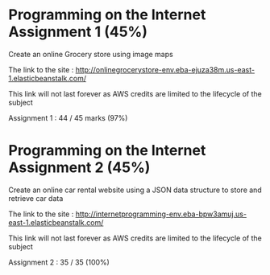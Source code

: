 # Programming on the Internet Assignment 1 (45%)
Create an online Grocery store using image maps

The link to the site : http://onlinegrocerystore-env.eba-ejuza38m.us-east-1.elasticbeanstalk.com/

This link will not last forever as AWS credits are limited to the lifecycle of the subject
 
Assignment 1 : 44 / 45 marks (97%)



# Programming on the Internet Assignment 2 (45%)
Create an online car rental website using a JSON data structure to store and retrieve car data

The link to the site :  http://internetprogramming-env.eba-bpw3amuj.us-east-1.elasticbeanstalk.com/

This link will not last forever as AWS credits are limited to the lifecycle of the subject

Assignment 2 : 35 / 35 (100%)
